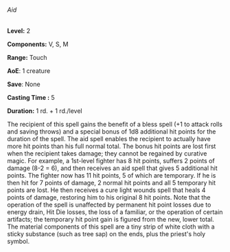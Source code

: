 ###### Aid

**Level:** 2

**Components:** V, S, M

**Range:** Touch

**AoE**: 1 creature

**Save**: None

**Casting Time :** 5

**Duration:** 1 rd. + 1 rd./level

The recipient of this spell gains the benefit of a bless spell (+1 to attack rolls and saving throws) and a special bonus of 1d8 additional hit points for the duration of the spell. The aid spell enables the recipient to actually have more hit points than his full normal total. The bonus hit points are lost first when the recipient takes damage; they cannot be regained by curative magic. For example, a 1st-level fighter has 8 hit points, suffers 2 points of damage (8-2 = 6), and then receives an aid spell that gives 5 additional hit points. The fighter now has 11 hit points, 5 of which are temporary. If he is then hit for 7 points of damage, 2 normal hit points and all 5 temporary hit points are lost. He then receives a cure light wounds spell that heals 4 points of damage, restoring him to his original 8 hit points. Note that the operation of the spell is unaffected by permanent hit point losses due to energy drain, Hit Die losses, the loss of a familiar, or the operation of certain artifacts; the temporary hit point gain is figured from the new, lower total. The material components of this spell are a tiny strip of white cloth with a sticky substance (such as tree sap) on the ends, plus the priest's holy symbol.